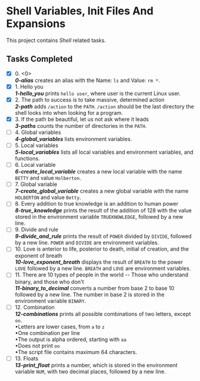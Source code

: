 # Shell Variables, Init Files And Expansions

This project contains _Shell_ related tasks.

## Tasks Completed

+ [x] 0\. &lt;0&gt;<br/>_**0-alias**_ creates an alias with the Name: `ls` and Value: `rm *`.
+ [x] 1\. Hello you<br/>_**1-hello_you**_ prints `hello user`, where user is the current Linux user.
+ [x] 2\. The path to success is to take massive, determined action<br/>_**2-path**_ adds `/action` to the `PATH`. `/action` should be the last directory the shell looks into when looking for a program.
+ [x] 3\. If the path be beautiful, let us not ask where it leads<br/>_**3-paths**_ counts the number of directories in the `PATH`.
+ [ ] 4\. Global variables<br/>_**4-global_variables**_ lists environment variables.
+ [ ] 5\. Local variables<br/>_**5-local_variables**_ lists all local variables and environment variables, and functions.
+ [ ] 6\. Local variable<br/>_**6-create_local_variable**_ creates a new local variable with the name `BETTY` and value `Holberton`.
+ [ ] 7\. Global variable<br/>_**7-create_global_variable**_ creates a new global variable with the name `HOLBERTON` and value `Betty`.
+ [ ] 8\. Every addition to true knowledge is an addition to human power<br/>_**8-true_knowledge**_ prints the result of the addition of 128 with the value stored in the environment variable `TRUEKNOWLEDGE`, followed by a new line.
+ [ ] 9\. Divide and rule<br/>_**9-divide_and_rule**_ prints the result of `POWER` divided by `DIVIDE`, followed by a new line. `POWER` and `DIVIDE` are environment variables.
+ [ ] 10\. Love is anterior to life, posterior to death, initial of creation, and the exponent of breath<br/>_**10-love_exponent_breath**_ displays the result of `BREATH` to the power `LOVE` followed by a new line. `BREATH` and `LOVE` are environment variables.
+ [ ] 11\. There are 10 types of people in the world -- Those who understand binary, and those who don't<br/>_**11-binary_to_decimal**_ converts a number from base 2 to base 10 followed by a new line. The number in base 2 is stored in the environment variable `BINARY`.
+ [ ] 12\. Combination<br/>_**12-combinations**_ prints all possible combinations of two letters, except `oo`.<br/>    &bullet;Letters are lower cases, from `a` to `z`<br/>    &bullet;One combination per line<br/>    &bullet;The output is alpha ordered, starting with `aa`<br/>    &bullet;Does not print `oo`<br/>    &bullet;The script file contains maximum 64 characters.
+ [ ] 13\. Floats<br/>_**13-print_float**_ prints a number, which is stored in the environment variable `NUM`, with two decimal places, followed by a new line.
